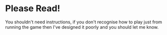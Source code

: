 Please Read!
==============
You shouldn't need instructions, if you don't recognise how to play just from running the game then I've designed it poorly and you should let me know.
